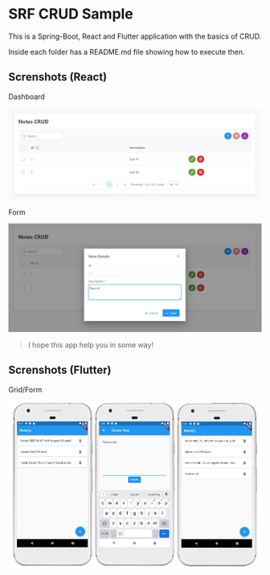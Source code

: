 # SRF CRUD Sample

This is a Spring-Boot, React and Flutter application with the basics of CRUD.

Inside each folder has a README.md file showing how to execute then.

## Screnshots (React)

Dashboard

![Alt text](images/react_pg1.png)

Form

![Alt text](images/react_pg2.png)

> I hope this app help you in some way!

## Screnshots (Flutter)

Grid/Form

![Alt text](images/flutter_pg1.png)
